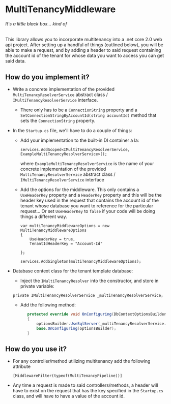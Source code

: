 ﻿# MultiTenancyMiddleware
###### It's a little black box... kind of

This library allows you to incorporate multitenancy into a .net core 2.0 web api project. After setting up a handful of things (outlined below), you will be able to make a request, and by adding a header to said request containing the account id of the tenant for whose data you want to access you can get said data.

## How do you implement it?
* Write a concrete implementation of the provided `MultiTenancyResolverService` abstract class / `IMultiTenancyResolverService` interface. 
   * There only has to be a `ConnectionString` property and a `SetConnectionStringByAccountId(string accountId)` method that sets the `ConnectionString` property.
* In the `Startup.cs` file, we'll have to do a couple of things:
   * Add your implementation to the built-in DI container a la: 
     
     `services.AddScoped<IMultiTenancyResolverService, ExampleMultiTenancyResolverService>();`

     where `ExampleMultiTenancyResolverService` is the name of your concrete implementation of the provided `MultiTenancyResolverService` abstract class / `IMultiTenancyResolverService` interface
   * Add the options for the middleware. This only contains a `UseHeaderKey` property and a `HeaderKey` property and this will be the header key used in the request that contains the account id of the tenant whose database you want to reference for the particular request... Or set `UseHeaderKey` to `false` if your code will be doing things a different way.
     
     ```
     var multiTenancyMiddlewareOptions = new MultiTenancyMiddlewareOptions
     {
         UseHeaderKey = true,
         TenantIdHeaderKey = "Account-Id"

     };

     services.AddSingleton(multiTenancyMiddlewareOptions);
     ```
* Database context class for the tenant template database:
   * Inject the `IMultiTenancyResolver` into the constructor, and store in private variable:
    
    `private IMultiTenancyResolverService _multiTenancyResolverService;`
   * Add the following method:
     ```C#
        protected override void OnConfiguring(DbContextOptionsBuilder optionsBuilder)
        {
            optionsBuilder.UseSqlServer(_multiTenancyResolverService.ConnectionString);
            base.OnConfiguring(optionsBuilder);
        }
     ```

## How do you use it?
* For any controller/method utilizing multitenancy add the following attribute
  
  `[MiddlewareFilter(typeof(MultiTenancyPipeline))]`

* Any time a request is made to said controllers/methods, a header will have to exist on the request that has the key specified in the `Startup.cs` class, and will have to have a value of the account id.

